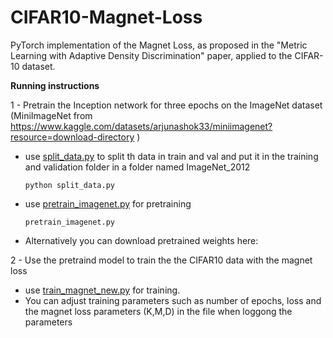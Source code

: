 # CIFAR10-Magnet-Loss
PyTorch implementation of the Magnet Loss, as proposed in the "Metric Learning with Adaptive Density Discrimination" paper, applied to the CIFAR-10 dataset.

**Running instructions**

1 - Pretrain the Inception network for three epochs on the ImageNet dataset (MiniImageNet from https://www.kaggle.com/datasets/arjunashok33/miniimagenet?resource=download-directory )

+ use [split_data.py](split_data.py)  to split th data in train and val and put it in the training and validation folder in a folder named ImageNet_2012
  ```
  python split_data.py
  ```
+ use [pretrain_imagenet.py](pretrain_imagenet.py) for pretraining
  ```
  pretrain_imagenet.py
  ```
+ Alternatively you can download pretrained weights here:

2 - Use the pretraind model to train the the CIFAR10 data  with the magnet loss

+ use [train_magnet_new.py](train_magnet_new.py) for training.
+ You can adjust training parameters such as number of epochs, loss and the magnet loss parameters (K,M,D) in the file when loggong the parameters








